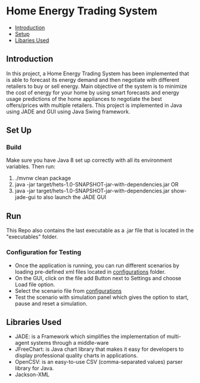 # Home Energy Trading System


* [Introduction](#introduction)
* [Setup](#setup)
* [Libaries Used](#libraries-used)

## Introduction

In this project, a Home Energy Trading System has been implemented that is able to forecast its energy demand
and then negotiate with different retailers to buy or sell energy. Main objective of the system is to
minimize the cost of energy for your home by using smart forecasts and energy usage predictions of the
home appliances to negotiate the best offers/prices with multiple retailers. This project is implemented
in Java using JADE and GUI using Java Swing framework.

## Set Up

### Build

Make sure you have Java 8 set up correctly with all its environment variables. Then run:
 
1. ./mvnw clean package
2. java -jar target/hets-1.0-SNAPSHOT-jar-with-dependencies.jar OR
3. java -jar target/hets-1.0-SNAPSHOT-jar-with-dependencies.jar show-jade-gui to also launch the JADE GUI

## Run
This Repo also contains the last executable as a .jar file that is located in the "executables" folder.

### Configuration for Testing

* Once the application is running, you can run different scenarios by loading pre-defined xml files located in [configurations](configurations) folder.
* On the GUI, click on the file add Button next to Settings and choose Load file option. 
* Select the scenario file from [configurations](configurations)
* Test the scenario with simulation panel which gives the option to start, pause and reset a simulation.


## Libraries Used

 * JADE:  is a Framework which simplifies the implementation of multi-agent systems through a middle-ware
 * JFreeChart:  is Java chart library that makes it easy for developers to display professional quality charts in applications.
 * OpenCSV:  is an easy-to-use CSV (comma-separated values) parser library for Java.
 * Jackson-XML


	

